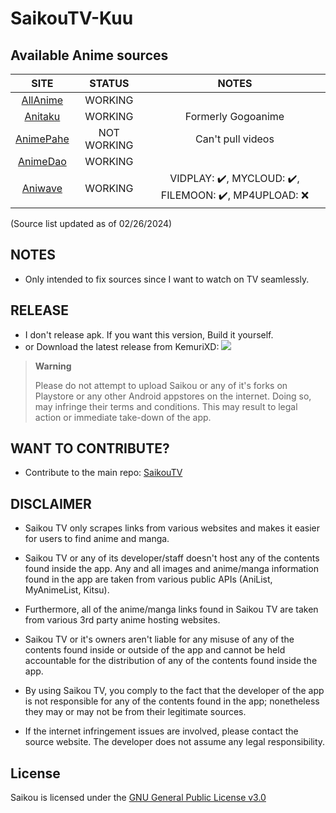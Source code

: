 # **SaikouTV-Kuu**

## Available Anime sources

|               SITE                |     STATUS     | NOTES                                                     |
|:---------------------------------:|:--------------:|:---------------------------------------------------------:|
|  [AllAnime](https://allanime.to)  |     WORKING    |                                                           |
|   [Anitaku](Anitaku.to)           |     WORKING    |  Formerly Gogoanime                                       |
| [AnimePahe](https://animepahe.ru) |   NOT WORKING  |  Can't pull videos                                        |
|  [AnimeDao](https://animedao.bz)  |     WORKING    |                                                           |
| [Aniwave](https://aniwave.to)     |     WORKING    | VIDPLAY: ✔️, MYCLOUD: ✔️, FILEMOON: ✔️, MP4UPLOAD: :x:   |

(Source list updated as of 02/26/2024)

## NOTES
- Only intended to fix sources since I want to watch on TV seamlessly.

## RELEASE
- I don't release apk. If you want this version, Build it yourself.
- or Download the latest release from KemuriXD: <a href="https://github.com/kemuriXD/SaikouTV/releases"><img src="https://img.shields.io/github/downloads/kemuriXD/SaikouTV/total?color=%233DDC84&logo=android&logoColor=%23fff&style=for-the-badge"></a>

> **Warning**
>
> Please do not attempt to upload Saikou or any of it's forks on Playstore or any other Android appstores on the internet. Doing so, may infringe their terms and conditions. This may result to legal action or immediate take-down of the app.
## WANT TO CONTRIBUTE?

- Contribute to the main repo: [SaikouTV](https://github.com/kemuriXD/SaikouTV)

## DISCLAIMER

* Saikou TV only scrapes links from various websites and makes it easier for users to find anime and manga.

* Saikou TV or any of its developer/staff doesn't host any of the contents found inside the app. Any and all images and anime/manga information found in the app are taken from various public APIs (AniList, MyAnimeList, Kitsu).

* Furthermore, all of the anime/manga links found in Saikou TV are taken from various 3rd party anime hosting websites.

* Saikou TV or it's owners aren't liable for any misuse of any of the contents found inside or outside of the app and cannot be held accountable for the distribution of any of the contents found inside the app.

* By using Saikou TV, you comply to the fact that the developer of the app is not responsible for any of the contents found in the app; nonetheless they may or may not be from their legitimate sources.

* If the internet infringement issues are involved, please contact the source website. The developer does not assume any legal responsibility.

## License

Saikou is licensed under the [GNU General Public License v3.0](LICENSE.md)

